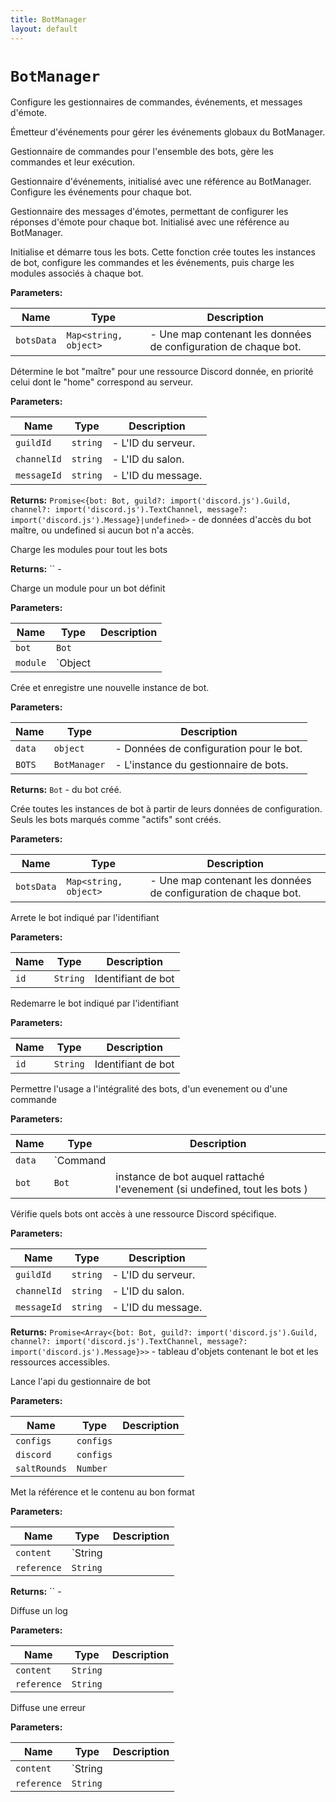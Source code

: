 ```yaml
---
title: BotManager
layout: default
---
```


# `BotManager`

Configure les gestionnaires de commandes, événements, et messages d'émote.

Émetteur d'événements pour gérer les événements globaux du BotManager.

Gestionnaire de commandes pour l'ensemble des bots, gère les commandes et leur exécution.

Gestionnaire d'événements, initialisé avec une référence au BotManager. Configure les événements pour chaque bot.

Gestionnaire des messages d'émotes, permettant de configurer les réponses d'émote pour chaque bot. Initialisé avec une référence au BotManager.

Initialise et démarre tous les bots. Cette fonction crée toutes les instances de bot, configure les commandes et les événements, puis charge les modules associés à chaque bot.

**Parameters:**

| Name | Type | Description |
| ---- | ---- | ----------- |
| `botsData` | `Map<string, object>` | - Une map contenant les données de configuration de chaque bot. |

Détermine le bot "maître" pour une ressource Discord donnée, en priorité celui dont le "home" correspond au serveur.

**Parameters:**

| Name | Type | Description |
| ---- | ---- | ----------- |
| `guildId` | `string` | - L'ID du serveur. |
| `channelId` | `string` | - L'ID du salon. |
| `messageId` | `string` | - L'ID du message. |

**Returns:** `Promise<{bot: Bot, guild?: import('discord.js').Guild, channel?: import('discord.js').TextChannel, message?: import('discord.js').Message}|undefined>` - de données d'accès du bot maître, ou undefined si aucun bot n'a accès.

Charge les modules pour tout les bots

**Returns:** `` - 

Charge un module pour un bot définit

**Parameters:**

| Name | Type | Description |
| ---- | ---- | ----------- |
| `bot` | `Bot` |  |
| `module` | `Object || Boolean` |  |

Crée et enregistre une nouvelle instance de bot.

**Parameters:**

| Name | Type | Description |
| ---- | ---- | ----------- |
| `data` | `object` | - Données de configuration pour le bot. |
| `BOTS` | `BotManager` | - L'instance du gestionnaire de bots. |

**Returns:** `Bot` - du bot créé.

Crée toutes les instances de bot à partir de leurs données de configuration. Seuls les bots marqués comme "actifs" sont créés.

**Parameters:**

| Name | Type | Description |
| ---- | ---- | ----------- |
| `botsData` | `Map<string, object>` | - Une map contenant les données de configuration de chaque bot. |

Arrete le bot indiqué par l'identifiant

**Parameters:**

| Name | Type | Description |
| ---- | ---- | ----------- |
| `id` | `String` | Identifiant de bot |

Redemarre le bot indiqué par l'identifiant

**Parameters:**

| Name | Type | Description |
| ---- | ---- | ----------- |
| `id` | `String` | Identifiant de bot |

Permettre l'usage a l'intégralité des bots, d'un evenement ou d'une commande

**Parameters:**

| Name | Type | Description |
| ---- | ---- | ----------- |
| `data` | `Command || Event` | une class heritant des commands ou des events |
| `bot` | `Bot` | instance de bot auquel rattaché l'evenement (si undefined, tout les bots ) |

Vérifie quels bots ont accès à une ressource Discord spécifique.

**Parameters:**

| Name | Type | Description |
| ---- | ---- | ----------- |
| `guildId` | `string` | - L'ID du serveur. |
| `channelId` | `string` | - L'ID du salon. |
| `messageId` | `string` | - L'ID du message. |

**Returns:** `Promise<Array<{bot: Bot, guild?: import('discord.js').Guild, channel?: import('discord.js').TextChannel, message?: import('discord.js').Message}>>` - tableau d'objets contenant le bot et les ressources accessibles.

Lance l'api du gestionnaire de bot

**Parameters:**

| Name | Type | Description |
| ---- | ---- | ----------- |
| `configs` | `configs` |  |
| `discord` | `configs` |  |
| `saltRounds` | `Number` |  |

Met la référence et le contenu au bon format

**Parameters:**

| Name | Type | Description |
| ---- | ---- | ----------- |
| `content` | `String || Error` |  |
| `reference` | `String` |  |

**Returns:** `` - 

Diffuse un log

**Parameters:**

| Name | Type | Description |
| ---- | ---- | ----------- |
| `content` | `String` |  |
| `reference` | `String` |  |

Diffuse une erreur

**Parameters:**

| Name | Type | Description |
| ---- | ---- | ----------- |
| `content` | `String || Error` |  |
| `reference` | `String` |  |

